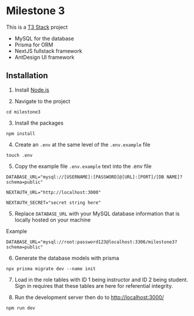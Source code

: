 # Milestone 3

This is a [T3 Stack](https://create.t3.gg/) project

- MySQL for the database
- Prisma for ORM
- NextJS fullstack framework
- AntDesign UI framework

## Installation

1. Install [Node.js](https://nodejs.org/en)

2. Navigate to the project

```
cd milestone3
```

3. Install the packages

```
npm install
```

4. Create an `.env` at the same level of the `.env.example` file

```
touch .env
```

5. Copy the example file `.env.example` text into the .env file

```
DATABASE_URL="mysql://[USERNAME]:[PASSWORD]@[URL]:[PORT]/[DB NAME]?schema=public"

NEXTAUTH_URL="http://localhost:3000"

NEXTAUTH_SECRET="secret string here"
```

5. Replace `DATABASE_URL` with your MySQL database information that is locally hosted on your machine

Example

```
DATABASE_URL="mysql://root:password123@localhost:3306/milestone3?schema=public"
```

6. Generate the database models with prisma

```
npx prisma migrate dev --name init
```

7. Load in the role tables with ID 1 being instructor and ID 2 being student. Sign in requires that these tables are here for referential integrity.

8. Run the development server then do to [http://localhost:3000/](http://localhost:3000/)

```
npm run dev
```
